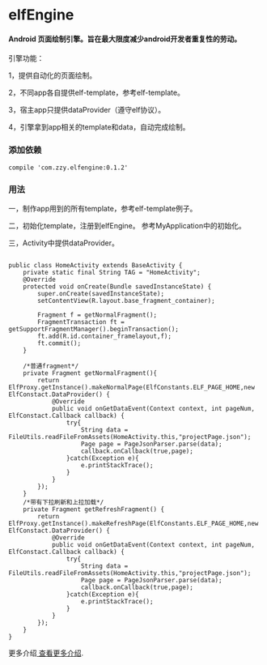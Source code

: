 # elfEngine
#### Android 页面绘制引擎。旨在最大限度减少android开发者重复性的劳动。
引擎功能：  

1，提供自动化的页面绘制。  

2，不同app各自提供elf-template，参考elf-template。  

3，宿主app只提供dataProvider（遵守elf协议）。  

4，引擎拿到app相关的template和data，自动完成绘制。  


### 添加依赖
```
compile 'com.zzy.elfengine:0.1.2'
```

### 用法
一，制作app用到的所有template，参考elf-template例子。  
  
  
二，初始化template，注册到elfEngine。 参考MyApplication中的初始化。   


三，Activity中提供dataProvider。    

```

public class HomeActivity extends BaseActivity {
    private static final String TAG = "HomeActivity";
    @Override
    protected void onCreate(Bundle savedInstanceState) {
        super.onCreate(savedInstanceState);
        setContentView(R.layout.base_fragment_container);

        Fragment f = getNormalFragment();
        FragmentTransaction ft = getSupportFragmentManager().beginTransaction();
        ft.add(R.id.container_framelayout,f);
        ft.commit();
    }

    /*普通fragment*/
    private Fragment getNormalFragment(){
        return ElfProxy.getInstance().makeNormalPage(ElfConstants.ELF_PAGE_HOME,new ElfConstact.DataProvider() {
            @Override
            public void onGetDataEvent(Context context, int pageNum, ElfConstact.Callback callback) {
                try{
                    String data = FileUtils.readFileFromAssets(HomeActivity.this,"projectPage.json");
                    Page page = PageJsonParser.parse(data);
                    callback.onCallback(true,page);
                }catch(Exception e){
                    e.printStackTrace();
                }
            }
        });
    }
    /*带有下拉刷新和上拉加载*/
    private Fragment getRefreshFragment() {
        return ElfProxy.getInstance().makeRefreshPage(ElfConstants.ELF_PAGE_HOME,new ElfConstact.DataProvider() {
            @Override
            public void onGetDataEvent(Context context, int pageNum, ElfConstact.Callback callback) {
                try{
                    String data = FileUtils.readFileFromAssets(HomeActivity.this,"projectPage.json");
                    Page page = PageJsonParser.parse(data);
                    callback.onCallback(true,page);
                }catch(Exception e){
                    e.printStackTrace();
                }
            }
        });
    }
}
```

<p>更多介绍<a href="https://github.com/zealot2002/elfEngine/wiki/elf-page介绍">
查看更多介绍</a>.</p>
